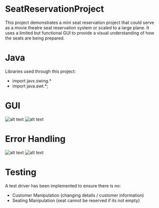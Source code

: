 # SeatReservationProject
 This project demonstrates a mini seat reservation project that could serve as a movie theatre seat reservation system or scaled to a large plane. 
 It uses a limited but functional GUI to provide a visual understanding of how the seats are being prepared.


# Java
Libraries used through this project:
- import javx.swing.*
- import java.awt.*;

# GUI
 ![alt text](https://github.com/benmedcode/SeatReservationProject/blob/main/Project_2_3230/screen1.PNG?raw=true)
 ![alt text](https://github.com/benmedcode/SeatReservationProject/blob/main/Project_2_3230/screen2.PNG?raw=true)

# Error Handling
![alt text](https://github.com/benmedcode/SeatReservationProject/blob/main/Project_2_3230/screenInvalidSeat.PNG?raw=true)
![alt text](https://github.com/benmedcode/SeatReservationProject/blob/main/Project_2_3230/screenNotEmpty.PNG?raw=true) 

# Testing 
A test driver has been implemented to ensure there is no: 
- Customer Manipulation (changing details / customer information)
- Seating Manipulation (seat cannot be reserved if its not empty)
